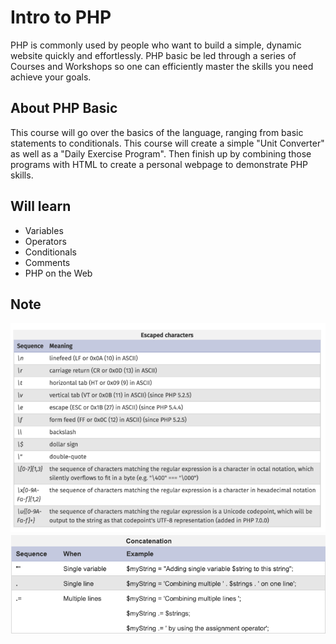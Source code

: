Intro to PHP
============

PHP is commonly used by people who want to build a simple, dynamic website quickly and effortlessly. PHP basic be led through a series of Courses and Workshops so one can efficiently master the skills you need achieve your goals.

About PHP Basic
---------------

This course will go over the basics of the language, ranging from basic statements to conditionals. This course will create a simple "Unit Converter" as well as a "Daily Exercise Program". Then finish up by combining those programs with HTML to create a personal webpage to demonstrate PHP skills.

Will learn
---------
- Variables
- Operators
- Conditionals
- Comments
- PHP on the Web

Note
----

<img src="images/escapedCharacters.png">
<img src="images/concatenation.png">
